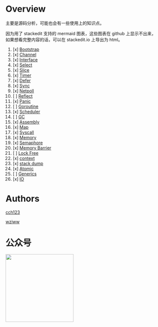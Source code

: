 # Overview

主要是源码分析，可能也会有一些使用上的知识点。

因为用了 stackedit 支持的 mermaid 图表，这些图表在 github 上显示不出来，如果想看完整内容的话，可以在 stackedit.io 上导出为 html。

1. [x] [Bootstrap](bootstrap.md)
2. [x] [Channel](channel.md)
3. [x] [Interface](interface.md)
4. [x] [Select](select.md)
5. [x] [Slice](slice.md)
6. [x] [Timer](timer.md)
7. [x] [Defer](defer.md)
8. [x] [Sync](sync.md)
9. [x] [Netpoll](netpoll.md)
10. [ ] [Reflect](reflect.md)
11. [x] [Panic](panic.md)
12. [ ] [Goroutine](goroutine.md)
13. [x] [Scheduler](scheduler.md)
14. [ ] [GC](gc.md)
15. [x] [Assembly](assembly.md)
16. [x] [Map](map.md)
17. [x] [Syscall](syscall.md)
18. [x] [Memory](memory.md)
19. [x] [Semaphore](semaphore.md)
20. [x] [Memory Barrier](memory_barrier.md)
21. [ ] [Lock Free](lockfree.md)
22. [x] [context](context.md)
23. [x] [stack dump](runtime_stack.md)
24. [x] [Atomic](atomic.md)
25. [ ] [Generics](generics.md)
26. [x] [IO](io.md)

# Authors

[cch123](https://github.com/cch123)

[wziww](https://github.com/wziww)

# 公众号

<img width="222px"  src="https://github.com/cch123/golang-notes/raw/master/images/gzh.png">

